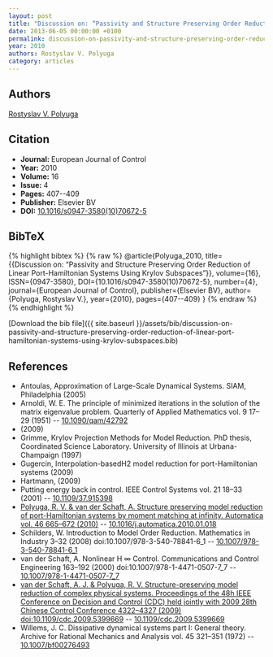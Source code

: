 ```yaml
---
layout: post
title: "Discussion on: “Passivity and Structure Preserving Order Reduction of Linear Port-Hamiltonian Systems Using Krylov Subspaces”"
date: 2013-06-05 00:00:00 +0100
permalink: discussion-on-passivity-and-structure-preserving-order-reduction-of-linear-port-hamiltonian-systems-using-krylov-subspaces
year: 2010
authors: Rostyslav V. Polyuga
category: articles
---
```

 
## Authors
[Rostyslav V. Polyuga](authors/rostyslav-v-polyuga)
 
## Citation
- **Journal:** European Journal of Control
- **Year:** 2010
- **Volume:** 16
- **Issue:** 4
- **Pages:** 407--409
- **Publisher:** Elsevier BV
- **DOI:** [10.1016/s0947-3580(10)70672-5](https://doi.org/10.1016/s0947-3580(10)70672-5)
 
## BibTeX
{% highlight bibtex %}
{% raw %}
@article{Polyuga_2010,
  title={{Discussion on: “Passivity and Structure Preserving Order Reduction of Linear Port-Hamiltonian Systems Using Krylov Subspaces”}},
  volume={16},
  ISSN={0947-3580},
  DOI={10.1016/s0947-3580(10)70672-5},
  number={4},
  journal={European Journal of Control},
  publisher={Elsevier BV},
  author={Polyuga, Rostyslav V.},
  year={2010},
  pages={407--409}
}
{% endraw %}
{% endhighlight %}
 
[Download the bib file]({{ site.baseurl }}/assets/bib/discussion-on-passivity-and-structure-preserving-order-reduction-of-linear-port-hamiltonian-systems-using-krylov-subspaces.bib)
 
## References
- Antoulas, Approximation of Large-Scale Dynamical Systems. SIAM, Philadelphia (2005)
- Arnoldi, W. E. The principle of minimized iterations in the solution of the matrix eigenvalue problem. Quarterly of Applied Mathematics vol. 9 17–29 (1951) -- [10.1090/qam/42792](https://doi.org/10.1090/qam/42792)
- (2009)
- Grimme, Krylov Projection Methods for Model Reduction. PhD thesis, Coordinated Science Laboratory. University of Illinois at Urbana-Champaign (1997)
- Gugercin, Interpolation-basedH2 model reduction for port-Hamiltonian systems (2009)
- Hartmann, (2009)
- Putting energy back in control. IEEE Control Systems vol. 21 18–33 (2001) -- [10.1109/37.915398](https://doi.org/10.1109/37.915398)
- [Polyuga, R. V. & van der Schaft, A. Structure preserving model reduction of port-Hamiltonian systems by moment matching at infinity. Automatica vol. 46 665–672 (2010)](structure-preserving-model-reduction-of-port-hamiltonian-systems-by-moment-matching-at-infinity) -- [10.1016/j.automatica.2010.01.018](https://doi.org/10.1016/j.automatica.2010.01.018)
- Schilders, W. Introduction to Model Order Reduction. Mathematics in Industry 3–32 (2008) doi:10.1007/978-3-540-78841-6_1 -- [10.1007/978-3-540-78841-6_1](https://doi.org/10.1007/978-3-540-78841-6_1)
- van der Schaft, A. Nonlinear H ∞ Control. Communications and Control Engineering 163–192 (2000) doi:10.1007/978-1-4471-0507-7_7 -- [10.1007/978-1-4471-0507-7_7](https://doi.org/10.1007/978-1-4471-0507-7_7)
- [van der Schaft, A. J. & Polyuga, R. V. Structure-preserving model reduction of complex physical systems. Proceedings of the 48h IEEE Conference on Decision and Control (CDC) held jointly with 2009 28th Chinese Control Conference 4322–4327 (2009) doi:10.1109/cdc.2009.5399669](structure-preserving-model-reduction-of-complex-physical-systems) -- [10.1109/cdc.2009.5399669](https://doi.org/10.1109/cdc.2009.5399669)
- Willems, J. C. Dissipative dynamical systems part I: General theory. Archive for Rational Mechanics and Analysis vol. 45 321–351 (1972) -- [10.1007/bf00276493](https://doi.org/10.1007/bf00276493)

